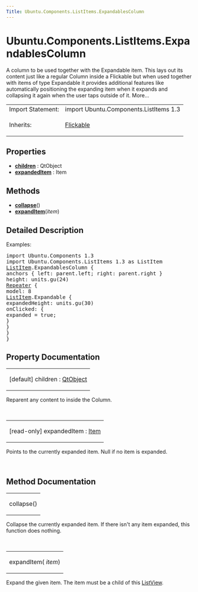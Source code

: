 ```yaml
---
Title: Ubuntu.Components.ListItems.ExpandablesColumn
---
```


# Ubuntu.Components.ListItems.ExpandablesColumn

<span class="subtitle"></span>
<!-- $$$ExpandablesColumn-brief -->
<p>A column to be used together with the Expandable item. This lays out its content just like a regular Column inside a Flickable but when used together with items of type Expandable it provides additional features like automatically positioning the expanding item when it expands and collapsing it again when the user taps outside of it. More...</p>
<!-- @@@ExpandablesColumn -->
<table class="alignedsummary">
<tr><td class="memItemLeft rightAlign topAlign"> Import Statement:</td><td class="memItemRight bottomAlign"> import Ubuntu.Components.ListItems 1.3</td></tr><tr><td class="memItemLeft rightAlign topAlign"> Inherits:</td><td class="memItemRight bottomAlign"> <p><a href="QtQuick.Flickable.md">Flickable</a></p>
</td></tr></table><ul>
</ul>
<h2 id="properties">Properties</h2>
<ul>
<li class="fn"><b><b><a href="#children-prop">children</a></b></b> : QtObject</li>
<li class="fn"><b><b><a href="#expandedItem-prop">expandedItem</a></b></b> : Item</li>
</ul>
<h2 id="methods">Methods</h2>
<ul>
<li class="fn"><b><b><a href="#collapse-method">collapse</a></b></b>()</li>
<li class="fn"><b><b><a href="#expandItem-method">expandItem</a></b></b>(<i>item</i>)</li>
</ul>
<!-- $$$ExpandablesColumn-description -->
<h2 id="details">Detailed Description</h2>
</p>
<p>Examples:</p>
<pre class="qml">import Ubuntu.Components 1.3
import Ubuntu.Components.ListItems 1.3 as ListItem
<span class="type"><a href="Ubuntu.Components.ListItem.md">ListItem</a></span>.ExpandablesColumn {
<span class="type">anchors</span> { <span class="name">left</span>: <span class="name">parent</span>.<span class="name">left</span>; <span class="name">right</span>: <span class="name">parent</span>.<span class="name">right</span> }
<span class="name">height</span>: <span class="name">units</span>.<span class="name">gu</span>(<span class="number">24</span>)
<span class="type"><a href="QtQuick.Repeater.md">Repeater</a></span> {
<span class="name">model</span>: <span class="number">8</span>
<span class="type"><a href="Ubuntu.Components.ListItem.md">ListItem</a></span>.Expandable {
<span class="name">expandedHeight</span>: <span class="name">units</span>.<span class="name">gu</span>(<span class="number">30</span>)
<span class="name">onClicked</span>: {
<span class="name">expanded</span> <span class="operator">=</span> <span class="number">true</span>;
}
}
}
}</pre>
<!-- @@@ExpandablesColumn -->
<h2>Property Documentation</h2>
<!-- $$$children -->
<table class="qmlname"><tr valign="top" id="children-prop"><td class="tblQmlPropNode"><p><span class="qmldefault">[default] </span><span class="name">children</span> : <span class="type"><a href="QtQml.QtObject.md">QtObject</a></span></p></td></tr></table><p>Reparent any content to inside the Column.</p>
<!-- @@@children -->
<br/>
<!-- $$$expandedItem -->
<table class="qmlname"><tr valign="top" id="expandedItem-prop"><td class="tblQmlPropNode"><p><span class="qmlreadonly">[read-only] </span><span class="name">expandedItem</span> : <span class="type"><a href="QtQuick.Item.md">Item</a></span></p></td></tr></table><p>Points to the currently expanded item. Null if no item is expanded.</p>
<!-- @@@expandedItem -->
<br/>
<h2>Method Documentation</h2>
<!-- $$$collapse -->
<table class="qmlname"><tr valign="top" id="collapse-method"><td class="tblQmlFuncNode"><p><span class="name">collapse</span>()</p></td></tr></table><p>Collapse the currently expanded item. If there isn't any item expanded, this function does nothing.</p>
<!-- @@@collapse -->
<br/>
<!-- $$$expandItem -->
<table class="qmlname"><tr valign="top" id="expandItem-method"><td class="tblQmlFuncNode"><p><span class="name">expandItem</span>(<i> item</i>)</p></td></tr></table><p>Expand the given item. The item must be a child of this <a href="QtQuick.ListView.md">ListView</a>.</p>
<!-- @@@expandItem -->
<br/>
